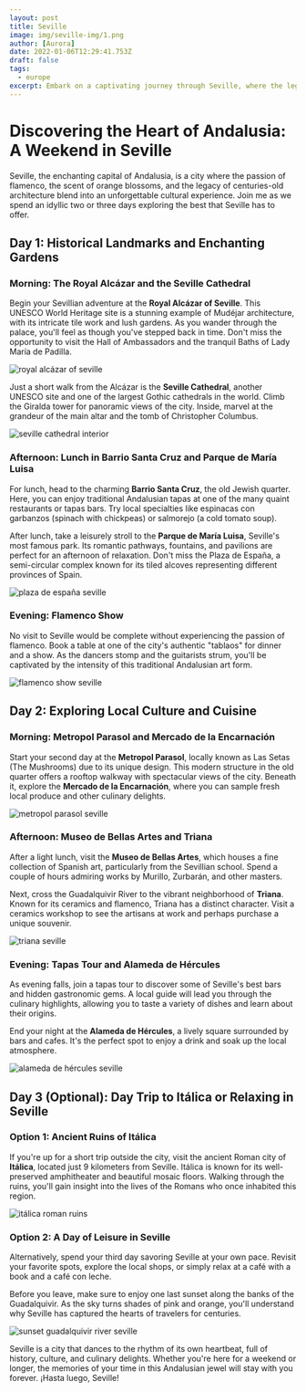 ```yaml
---
layout: post
title: Seville
image: img/seville-img/1.png
author: [Aurora]
date: 2022-01-06T12:29:41.753Z
draft: false
tags:
  - europe
excerpt: Embark on a captivating journey through Seville, where the legacy of Moorish architecture, the fervor of flamenco, and the allure of Andalusian cuisine blend into an unforgettable weekend getaway in the heart of Spain's most passionate city.
---
```


# Discovering the Heart of Andalusia: A Weekend in Seville

Seville, the enchanting capital of Andalusia, is a city where the passion of flamenco, the scent of orange blossoms, and the legacy of centuries-old architecture blend into an unforgettable cultural experience. Join me as we spend an idyllic two or three days exploring the best that Seville has to offer.

## Day 1: Historical Landmarks and Enchanting Gardens

### Morning: The Royal Alcázar and the Seville Cathedral

Begin your Sevillian adventure at the **Royal Alcázar of Seville**. This UNESCO World Heritage site is a stunning example of Mudéjar architecture, with its intricate tile work and lush gardens. As you wander through the palace, you'll feel as though you've stepped back in time. Don't miss the opportunity to visit the Hall of Ambassadors and the tranquil Baths of Lady María de Padilla.

![ royal alcázar of seville](img/seville-img/1.png)

Just a short walk from the Alcázar is the **Seville Cathedral**, another UNESCO site and one of the largest Gothic cathedrals in the world. Climb the Giralda tower for panoramic views of the city. Inside, marvel at the grandeur of the main altar and the tomb of Christopher Columbus.

![ seville cathedral interior](img/seville-img/2.png)

### Afternoon: Lunch in Barrio Santa Cruz and Parque de María Luisa

For lunch, head to the charming **Barrio Santa Cruz**, the old Jewish quarter. Here, you can enjoy traditional Andalusian tapas at one of the many quaint restaurants or tapas bars. Try local specialties like espinacas con garbanzos (spinach with chickpeas) or salmorejo (a cold tomato soup).

After lunch, take a leisurely stroll to the **Parque de María Luisa**, Seville's most famous park. Its romantic pathways, fountains, and pavilions are perfect for an afternoon of relaxation. Don't miss the Plaza de España, a semi-circular complex known for its tiled alcoves representing different provinces of Spain.

![ plaza de españa seville](img/seville-img/3.png)

### Evening: Flamenco Show

No visit to Seville would be complete without experiencing the passion of flamenco. Book a table at one of the city's authentic "tablaos" for dinner and a show. As the dancers stomp and the guitarists strum, you'll be captivated by the intensity of this traditional Andalusian art form.

![ flamenco show seville](img/seville-img/4.png)

## Day 2: Exploring Local Culture and Cuisine

### Morning: Metropol Parasol and Mercado de la Encarnación

Start your second day at the **Metropol Parasol**, locally known as Las Setas (The Mushrooms) due to its unique design. This modern structure in the old quarter offers a rooftop walkway with spectacular views of the city. Beneath it, explore the **Mercado de la Encarnación**, where you can sample fresh local produce and other culinary delights.

![ metropol parasol seville](img/seville-img/5.png)

### Afternoon: Museo de Bellas Artes and Triana

After a light lunch, visit the **Museo de Bellas Artes**, which houses a fine collection of Spanish art, particularly from the Sevillian school. Spend a couple of hours admiring works by Murillo, Zurbarán, and other masters.

Next, cross the Guadalquivir River to the vibrant neighborhood of **Triana**. Known for its ceramics and flamenco, Triana has a distinct character. Visit a ceramics workshop to see the artisans at work and perhaps purchase a unique souvenir.

![ triana seville](img/seville-img/6.png)

### Evening: Tapas Tour and Alameda de Hércules

As evening falls, join a tapas tour to discover some of Seville's best bars and hidden gastronomic gems. A local guide will lead you through the culinary highlights, allowing you to taste a variety of dishes and learn about their origins.

End your night at the **Alameda de Hércules**, a lively square surrounded by bars and cafes. It's the perfect spot to enjoy a drink and soak up the local atmosphere.

![ alameda de hércules seville](img/seville-img/7.png)

## Day 3 (Optional): Day Trip to Itálica or Relaxing in Seville

### Option 1: Ancient Ruins of Itálica

If you're up for a short trip outside the city, visit the ancient Roman city of **Itálica**, located just 9 kilometers from Seville. Itálica is known for its well-preserved amphitheater and beautiful mosaic floors. Walking through the ruins, you'll gain insight into the lives of the Romans who once inhabited this region.

![ itálica roman ruins](img/seville-img/8.png)

### Option 2: A Day of Leisure in Seville

Alternatively, spend your third day savoring Seville at your own pace. Revisit your favorite spots, explore the local shops, or simply relax at a café with a book and a café con leche.

Before you leave, make sure to enjoy one last sunset along the banks of the Guadalquivir. As the sky turns shades of pink and orange, you'll understand why Seville has captured the hearts of travelers for centuries.

![ sunset guadalquivir river seville](img/seville-img/9.png)

Seville is a city that dances to the rhythm of its own heartbeat, full of history, culture, and culinary delights. Whether you're here for a weekend or longer, the memories of your time in this Andalusian jewel will stay with you forever. ¡Hasta luego, Seville!